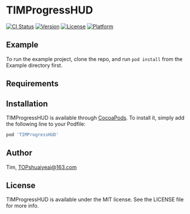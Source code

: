 # TIMProgressHUD

[![CI Status](https://img.shields.io/travis/Tim/TIMProgressHUD.svg?style=flat)](https://travis-ci.org/Tim/TIMProgressHUD)
[![Version](https://img.shields.io/cocoapods/v/TIMProgressHUD.svg?style=flat)](https://cocoapods.org/pods/TIMProgressHUD)
[![License](https://img.shields.io/cocoapods/l/TIMProgressHUD.svg?style=flat)](https://cocoapods.org/pods/TIMProgressHUD)
[![Platform](https://img.shields.io/cocoapods/p/TIMProgressHUD.svg?style=flat)](https://cocoapods.org/pods/TIMProgressHUD)

## Example

To run the example project, clone the repo, and run `pod install` from the Example directory first.

## Requirements

## Installation

TIMProgressHUD is available through [CocoaPods](https://cocoapods.org). To install
it, simply add the following line to your Podfile:

```ruby
pod 'TIMProgressHUD'
```

## Author

Tim, TOPshuaiyeai@163.com

## License

TIMProgressHUD is available under the MIT license. See the LICENSE file for more info.
